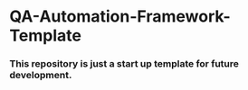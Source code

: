 # QA-Automation-Framework-Template

### This repository is just a start up template for future development.

